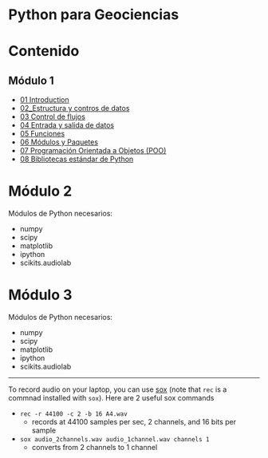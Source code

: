 # Python para Geociencias

# Contenido

## Módulo 1

* [01 Introduction](https://github.com/vrrp/Workshop2018Python/blob/master/Modulo1/00%20-%20Introducci%C3%B3n.ipynb)
* [02_Estructura y contros de datos](http://nbviewer.ipython.org/url/raw.github.com/calebmadrigal/FourierTalkOSCON/master/02_NatureOfWaves.ipynb)
* [03 Control de flujos](http://nbviewer.ipython.org/url/raw.github.com/calebmadrigal/FourierTalkOSCON/master/03_FourierTransform.ipynb)
* [04 Entrada y salida de datos](http://nbviewer.ipython.org/url/raw.github.com/calebmadrigal/FourierTalkOSCON/master/04_WaveDeconvolution.ipynb)
* [05 Funciones](http://nbviewer.ipython.org/url/raw.github.com/calebmadrigal/FourierTalkOSCON/master/05_RotationWithE.ipynb)
* [06 Módulos y Paquetes](http://nbviewer.ipython.org/url/raw.github.com/calebmadrigal/FourierTalkOSCON/master/06_FFTInPython.ipynb)
* [07 Programación Orientada a Objetos (POO)](http://nbviewer.ipython.org/url/raw.github.com/calebmadrigal/FourierTalkOSCON/master/07_SeeingSound.ipynb)
* [08 Bibliotecas estándar de Python](http://nbviewer.ipython.org/url/raw.github.com/calebmadrigal/FourierTalkOSCON/master/08_STFT.ipynb)

# Módulo 2


Módulos de Python necesarios:

* numpy
* scipy
* matplotlib
* ipython
* scikits.audiolab


# Módulo 3

Módulos de Python necesarios:

* numpy
* scipy
* matplotlib
* ipython
* scikits.audiolab

---

To record audio on your laptop, you can use [sox](http://sox.sourceforge.net/) (note that `rec` is a commnad installed with `sox`).  Here are 2 useful sox commands

* `rec -r 44100 -c 2 -b 16 A4.wav`
    - records at 44100 samples per sec, 2 channels, and 16 bits per sample
* `sox audio_2channels.wav audio_1channel.wav channels 1`
    - converts from 2 channels to 1 channel


